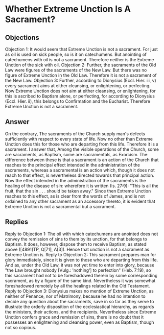 # Whether Extreme Unction Is A Sacrament?
## Objections
Objection 1: It would seem that Extreme Unction is not a sacrament. For just as oil is used on sick people, so is it on catechumens. But anointing of catechumens with oil is not a sacrament. Therefore neither is the Extreme Unction of the sick with oil.
Objection 2: Further, the sacraments of the Old Law were figures of the sacraments of the New Law. But there was no figure of Extreme Unction in the Old Law. Therefore it is not a sacrament of the New Law.
Objection 3: Further, according to Dionysius (Eccl. Hier. iii, v) every sacrament aims at either cleansing, or enlightening, or perfecting. Now Extreme Unction does not aim at either cleansing, or enlightening, for this is ascribed to Baptism alone, or perfecting, for according to Dionysius (Eccl. Hier. ii), this belongs to Confirmation and the Eucharist. Therefore Extreme Unction is not a sacrament.
## Answer
On the contrary, The sacraments of the Church supply man's defects sufficiently with respect to every state of life. Now no other than Extreme Unction does this for those who are departing from this life. Therefore it is a sacrament.
I answer that, Among the visible operations of the Church, some are sacraments, as Baptism, some are sacramentals, as Exorcism. The difference between these is that a sacrament is an action of the Church that reaches to the principal effect intended in the administration of the sacraments, whereas a sacramental is an action which, though it does not reach to that effect, is nevertheless directed towards that principal action. Now the effect intended in the administration of the sacraments is the healing of the disease of sin: wherefore it is written (Is. 27:9): "This is all the fruit, that the sin . . . should be taken away." Since then Extreme Unction reaches to this effect, as is clear from the words of James, and is not ordained to any other sacrament as an accessory thereto, it is evident that Extreme Unction is not a sacramental but a sacrament.
## Replies
Reply to Objection 1: The oil with which catechumens are anointed does not convey the remission of sins to them by its unction, for that belongs to Baptism. It does, however, dispose them to receive Baptism, as stated above ([4891]TP, Q[71], A[3]). Hence that unction is not a sacrament as Extreme Unction is.
Reply to Objection 2: This sacrament prepares man for glory immediately, since it is given to those who are departing from this life. And as, under the Old Law, it was not yet time to enter into glory, because "the Law brought nobody [Vulg.: 'nothing'] to perfection" (Heb. 7:19), so this sacrament had not to be foreshadowed therein by some corresponding sacrament, as by a figure of the same kind. Nevertheless it was somewhat foreshadowed remotely by all the healings related in the Old Testament.
Reply to Objection 3: Dionysius makes no mention of Extreme Unction, as neither of Penance, nor of Matrimony, because he had no intention to decide any question about the sacraments, save in so far as they serve to illustrate the orderly disposition of the ecclesiastical hierarchy, as regards the ministers, their actions, and the recipients. Nevertheless since Extreme Unction confers grace and remission of sins, there is no doubt that it possesses an enlightening and cleansing power, even as Baptism, though not so copious.